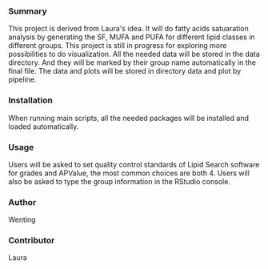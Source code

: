 ### Summary
This project is derived from Laura's idea. It will do fatty acids satuaration analysis by generating the SF, MUFA and PUFA 
for different lipid classes in different groups. This project is still in progress for exploring more possibilities to do visualization. 
All the needed data will be stored in the data directory. And they will be marked by their group name automatically in the final file.
The data and plots will be stored in directory data and plot by pipeline.

### Installation
When running main scripts, all the needed packages will be installed and loaded automatically.

### Usage
Users will be asked to set quality control standards of Lipid Search software for grades and APValue, the most common choices are both 4.
Users will also be asked to type the group information in the RStudio console. 

### Author
Wenting

### Contributor
Laura




